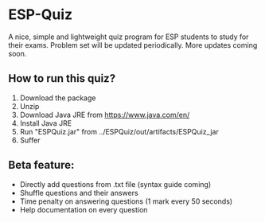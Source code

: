 # ESP-Quiz

A nice, simple and lightweight quiz program for ESP students to study for their exams. Problem set will be updated periodically. More updates coming soon.

## How to run this quiz?
1. Download the package
2. Unzip
3. Download Java JRE from https://www.java.com/en/
4. Install Java JRE
5. Run "ESPQuiz.jar" from ../ESPQuiz/out/artifacts/ESPQuiz_jar
6. Suffer

## Beta feature:

- Directly add questions from .txt file (syntax guide coming)
- Shuffle questions and their answers
- Time penalty on answering questions (1 mark every 50 seconds)
- Help documentation on every question
